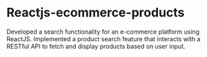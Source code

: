 # Reactjs-ecommerce-products
Developed a search functionality for an e-commerce platform using ReactJS. Implemented a product search feature that interacts with a RESTful API to fetch and display products based on user input.
